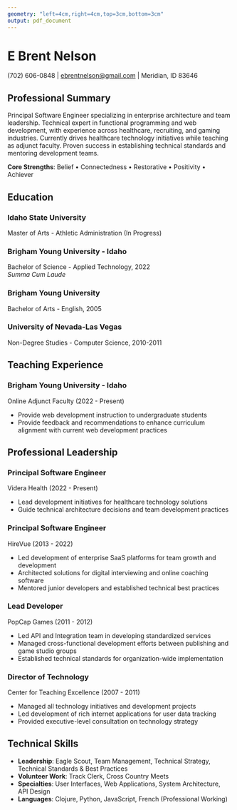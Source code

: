 ```yaml
---
geometry: "left=4cm,right=4cm,top=3cm,bottom=3cm"
output: pdf_document
---
```

# E Brent Nelson
(702) 606-0848 | ebrentnelson@gmail.com | Meridian, ID 83646


## Professional Summary
Principal Software Engineer specializing in enterprise architecture and team leadership. Technical expert in functional programming and web development, with experience across healthcare, recruiting, and gaming industries. Currently drives healthcare technology initiatives while teaching as adjunct faculty. Proven success in establishing technical standards and mentoring development teams.

**Core Strengths**: Belief • Connectedness • Restorative • Positivity • Achiever


## Education

### Idaho State University
Master of Arts - Athletic Administration (In Progress)  

### Brigham Young University - Idaho
Bachelor of Science - Applied Technology, 2022  
*Summa Cum Laude*  

### Brigham Young University
Bachelor of Arts - English, 2005  

### University of Nevada-Las Vegas
Non-Degree Studies - Computer Science, 2010-2011


## Teaching Experience

### Brigham Young University - Idaho
Online Adjunct Faculty (2022 - Present)  

* Provide web development instruction to undergraduate students
* Provide feedback and recommendations to enhance curriculum alignment with current web development practices


## Professional Leadership

### Principal Software Engineer
Videra Health (2022 - Present)  

* Lead development initiatives for healthcare technology solutions
* Guide technical architecture decisions and team development practices

### Principal Software Engineer
HireVue (2013 - 2022)  

* Led development of enterprise SaaS platforms for team growth and development
* Architected solutions for digital interviewing and online coaching software
* Mentored junior developers and established technical best practices

### Lead Developer
PopCap Games (2011 - 2012)  

* Led API and Integration team in developing standardized services
* Managed cross-functional development efforts between publishing and game studio groups
* Established technical standards for organization-wide implementation

### Director of Technology
Center for Teaching Excellence (2007 - 2011)  

* Managed all technology initiatives and development projects
* Led development of rich internet applications for user data tracking
* Provided executive-level consultation on technology strategy


## Technical Skills
* **Leadership**: Eagle Scout, Team Management, Technical Strategy, Technical Standards & Best Practices
* **Volunteer Work**: Track Clerk, Cross Country Meets 
* **Specialties**: User Interfaces, Web Applications, System Architecture, API Design
* **Languages**: Clojure, Python, JavaScript, French (Professional Working)